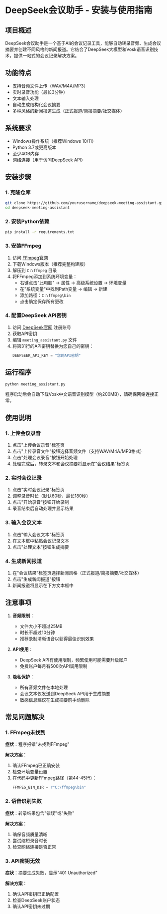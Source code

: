 # DeepSeek会议助手 - 安装与使用指南

## 项目概述
DeepSeek会议助手是一个基于AI的会议记录工具，能够自动转录音频、生成会议摘要并创建不同风格的新闻报道。它结合了DeepSeek大模型和Vosk语音识别技术，提供一站式的会议记录解决方案。

## 功能特点
- 支持音频文件上传（WAV/M4A/MP3）
- 实时录音功能（最长3分钟）
- 文本输入处理
- 自动生成结构化会议摘要
- 多种风格的新闻报道生成（正式报道/简报摘要/社交媒体）

## 系统要求
- Windows操作系统（推荐Windows 10/11）
- Python 3.7或更高版本
- 至少4GB内存
- 网络连接（用于访问DeepSeek API）

## 安装步骤

### 1. 克隆仓库
```bash
git clone https://github.com/yourusername/deepseek-meeting-assistant.git
cd deepseek-meeting-assistant
```

### 2. 安装Python依赖
```bash
pip install -r requirements.txt
```

### 3. 安装FFmpeg
1. 访问 [FFmpeg官网](https://ffmpeg.org/)
2. 下载Windows版本（推荐完整构建版）
3. 解压到 `C:\ffmpeg` 目录
4. 将FFmpeg添加到系统环境变量：
   - 右键点击"此电脑" → 属性 → 高级系统设置 → 环境变量
   - 在"系统变量"中找到Path变量 → 编辑 → 新建
   - 添加路径：`C:\ffmpeg\bin`
   - 点击确定保存所有更改

### 4. 配置DeepSeek API密钥
1. 访问 [DeepSeek官网](https://platform.deepseek.com/) 注册账号
2. 获取API密钥
3. 编辑 `meeting_assistant.py` 文件
4. 将第31行的API密钥替换为您自己的密钥：
   ```python
   DEEPSEEK_API_KEY = "您的API密钥"
   ```

## 运行程序
```bash
python meeting_assistant.py
```

程序启动后会自动下载Vosk中文语音识别模型（约200MB），请确保网络连接正常。

## 使用说明

### 1. 上传会议录音
1. 点击"上传会议录音"标签页
2. 点击"上传录音文件"按钮选择音频文件（支持WAV/M4A/MP3格式）
3. 点击"处理会议录音"按钮开始处理
4. 处理完成后，转录文本和会议摘要将显示在"会议结果"标签页

### 2. 实时会议记录
1. 点击"实时会议记录"标签页
2. 调整录音时长（默认60秒，最长180秒）
3. 点击"开始录音"按钮开始录制
4. 录音结束后自动处理并显示结果

### 3. 输入会议文本
1. 点击"输入会议文本"标签页
2. 在文本框中粘贴会议记录文本
3. 点击"处理文本"按钮生成摘要

### 4. 生成新闻报道
1. 在"会议结果"标签页选择新闻风格（正式报道/简报摘要/社交媒体）
2. 点击"生成新闻报道"按钮
3. 新闻报道将显示在下方文本框中

## 注意事项
1. **音频限制**：
   - 文件大小不超过25MB
   - 时长不超过10分钟
   - 推荐录制清晰语音以获得最佳识别效果

2. **API使用**：
   - DeepSeek API有使用限制，频繁使用可能需要升级账户
   - 免费账户每月有500次API调用限制

3. **隐私保护**：
   - 所有音频文件在本地处理
   - 会议文本仅发送到DeepSeek API用于生成摘要
   - 敏感信息建议在生成摘要前手动删除

## 常见问题解决

### 1. FFmpeg未找到
**症状**：程序报错"未找到FFmpeg"

**解决方案**：
1. 确认FFmpeg已正确安装
2. 检查环境变量设置
3. 在代码中更新FFmpeg路径（第44-45行）：
   ```python
   FFMPEG_BIN_DIR = r"C:\ffmpeg\bin"
   ```

### 2. 语音识别失败
**症状**：转录结果包含"错误"或"失败"

**解决方案**：
1. 确保音频质量清晰
2. 尝试缩短录音时长
3. 检查网络连接是否正常

### 3. API密钥无效
**症状**：摘要生成失败，显示"401 Unauthorized"

**解决方案**：
1. 确认API密钥已正确配置
2. 检查DeepSeek账户状态
3. 确认API密钥未过期
